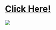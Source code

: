# [Click Here!](https://yasingultekin.github.io/Nintendo/)
![](https://yasingultekin.github.io/Nintendo/)
